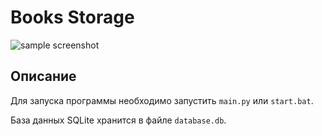 # Books Storage

![sample screenshot](https://upload.wikimedia.org/wikipedia/commons/thumb/2/2f/Austria_-_Göttweig_Abbey_-_2015.jpg/800px-Austria_-_Göttweig_Abbey_-_2015.jpg)

## Описание
Для запуска программы необходимо запустить `main.py` или `start.bat`.

База данных SQLite хранится в файле `database.db`.